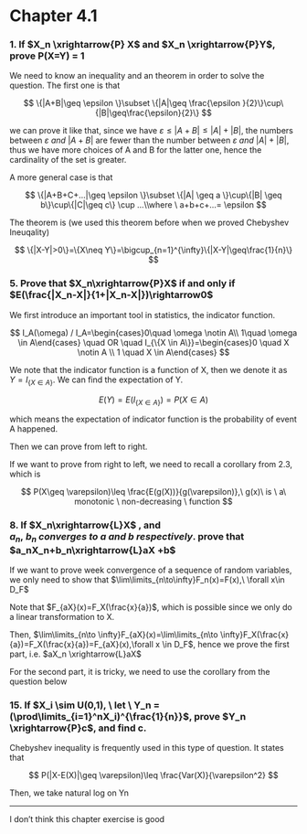 # Chapter 4.1

### 1. If $X_n \xrightarrow{P} X$  and  $X_n \xrightarrow{P}Y$, prove P(X=Y) = 1

We need to know an inequality and an theorem in order to solve the question. The first one is that 

$$
\{|A+B|\geq \epsilon \}\subset \{|A|\geq \frac{\epsilon }{2}\}\cup\{|B|\geq\frac{\epsilon}{2}\}
$$

we can prove it like that, since we have $\varepsilon \leq |A+B| \leq |A| +|B|$, the numbers between $\varepsilon \ and \ |A+B|$   are fewer than the number between $\varepsilon  \ and \ |A|+|B|$, thus we have more choices of A and B for the latter one, hence the cardinality of the set is greater.

A more general case is that

$$
\{|A+B+C+...|\geq \epsilon \}\subset \{|A| \geq a \}\cup\{|B| \geq b\}\cup\{|C|\geq c\} \cup ...\\where \ a+b+c+...= \epsilon
$$

The theorem is (we used this theorem before when we proved Chebyshev Ineuqality)

$$
\{|X-Y|>0\}=\{X\neq Y\}=\bigcup_{n=1}^{\infty}\{|X-Y|\geq\frac{1}{n}\}
$$

### 5. Prove that  $X_n\xrightarrow{P}X$  if and only if  $E(\frac{|X_n-X|}{1+|X_n-X|})\rightarrow0$

We first introduce an important tool in statistics, the indicator function.

$$
I_A(\omega)  /  I_A=\begin{cases}0\quad \omega \notin A\\ 1\quad \omega \in A\end{cases} \quad OR \quad I_{\{X \in A\}}=\begin{cases}0 \quad X \notin A \\ 1 \quad X \in A\end{cases}
$$

We note that the indicator function is a function of X, then we denote it as $Y = I_{\{X \in A\}}$. We can find the expectation of Y.

$$
E(Y)=E(I_{\{X \in A\}})=P(X \in A)
$$

which means the expectation of indicator function is the probability of event A happened.

Then we can prove from left to right.

If we want to prove from right to left, we need to recall a corollary from 2.3, which is

$$
P(X\geq \varepsilon)\leq \frac{E(g(X))}{g(\varepsilon)},\ g(x)\ is \ a\ monotonic \ non-decreasing \ function
$$

### 8. If $X_n\xrightarrow{L}X$ , and $a_n,\ b_n \ converges\ to\ a \ and \ b \ respectively$. prove that $a_nX_n+b_n\xrightarrow{L}aX +b$

If we want to prove week convergence of a sequence of random variables, we only need to show that $\lim\limits_{n\to\infty}F_n(x)=F(x),\ \forall x\in D_F$

Note that $F_{aX}(x)=F_X(\frac{x}{a})$, which is possible since we only do a linear transformation to X.

Then, $\lim\limits_{n\to \infty}F_{aX}(x)=\lim\limits_{n\to \infty}F_X(\frac{x}{a})=F_X(\frac{x}{a})=F_{aX}(x),\forall x \in D_F$, hence we prove the first part, i.e. $aX_n \xrightarrow{L}aX$

For the second part, it is tricky, we need to use the corollary from the question below

### 15.  If $X_i \sim U(0,1), \ let \ Y_n = (\prod\limits_{i=1}^nX_i)^{\frac{1}{n}}$, prove $Y_n \xrightarrow{P}c$, and find c.

Chebyshev inequality is frequently used in this type of question. It states that

$$
P(|X-E(X)|\geq \varepsilon)\leq \frac{Var(X)}{\varepsilon^2}
$$

Then, we take natural log on Yn

---

I don’t think this chapter exercise is good